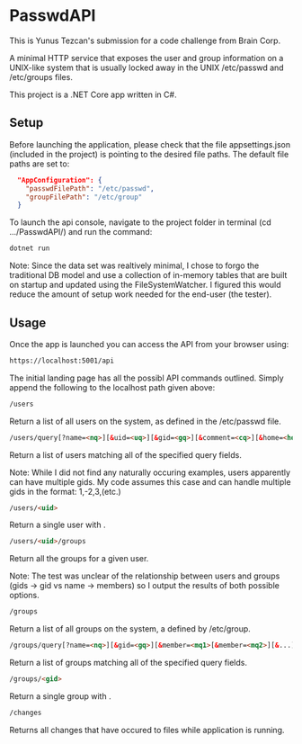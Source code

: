 # PasswdAPI
This is Yunus Tezcan's submission for a code challenge from Brain Corp.

A minimal HTTP service that exposes the user and group information on a UNIX-like system that is usually locked away in the UNIX /etc/passwd and /etc/groups files.

This project is a .NET Core app written in C#.

## Setup
Before launching the application, please check that the file appsettings.json (included in the project) is pointing to the desired file paths. The default file paths are set to:
```JSON
  "AppConfiguration": {
    "passwdFilePath": "/etc/passwd",
    "groupFilePath": "/etc/group"
  }
```
To launch the api console, navigate to the project folder in terminal (cd .../PasswdAPI/) and run the command:
```bash
dotnet run
```
Note: Since the data set was realtively minimal, I chose to forgo the traditional DB model and use a collection of in-memory tables that are built on startup and updated using the FileSystemWatcher. I figured this would reduce the amount of setup work needed for the end-user (the tester).

## Usage
Once the app is launched you can access the API from your browser using:
```HTML
https://localhost:5001/api
```
The initial landing page has all the possibl API commands outlined. Simply append the following to the localhost path given above:
```HTML
/users
```
Return a list of all users on the system, as defined in the /etc/passwd file.
```HTML
/users/query[?name=<nq>][&uid=<uq>][&gid=<gq>][&comment=<cq>][&home=<hq>][&shell=<sq>]
```
Return a list of users matching all of the specified query fields.

Note: While I did not find any naturally occuring examples, users apparently can have multiple gids. My code assumes this case and can handle multiple gids in the format: 1,-2,3,(etc.)
```HTML
/users/<uid>
```
Return a single user with <uid>.
```HTML
/users/<uid>/groups
```
Return all the groups for a given user.

Note: The test was unclear of the relationship between users and groups (gids -> gid vs name -> members) so I output the results of both possible options.
```HTML
/groups
```
Return a list of all groups on the system, a defined by /etc/group.
```HTML
/groups/query[?name=<nq>][&gid=<gq>][&member=<mq1>[&member=<mq2>][&...]
```
Return a list of groups matching all of the specified query fields.
```HTML
/groups/<gid>
```
Return a single group with <gid>.
```HTML
/changes
```
Returns all changes that have occured to files while application is running.
